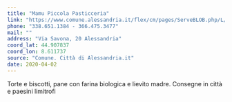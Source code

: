 ```yaml
---
title: "Mamu Piccola Pasticceria"
link: "https://www.comune.alessandria.it/flex/cm/pages/ServeBLOB.php/L/IT/IDPagina/2069"
phone: "338.651.1384 - 366.475.3477"
mail: ""
address: "Via Savona, 20 Alessandria"
coord_lat: 44.907837
coord_lon: 8.611737
source: "Comune. Città di Alessandria.it"
date: 2020-04-02
---
```


Torte e biscotti, pane con farina biologica e lievito madre. Consegne in città e paesini limitrofi
